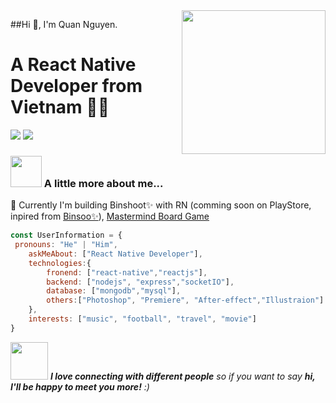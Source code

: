 <img align='right' src="https://media.giphy.com/media/M9gbBd9nbDrOTu1Mqx/giphy.gif" width="230">

##Hi 👋, I'm Quan Nguyen.  
# A React Native Developer from Vietnam  👨‍💻

[![](https://img.shields.io/badge/Facebook-AnhQuanNguyen-blue)](https://www.facebook.com/anhquan291/)
[![](https://img.shields.io/badge/Gmail-anhquan291%40gmail.com-red)](mailto:anhquan291@gmail.com)


### <img src="https://media.giphy.com/media/VgCDAzcKvsR6OM0uWg/giphy.gif" width="50"> A little more about me...  

👷 Currently I'm building Binshoot✨ with RN (comming soon on PlayStore, inpired from [Binsoo✨](https://apps.apple.com/vn/app/binsoo-photo-filters-editor/id6502683720)), [Mastermind Board Game](https://en.wikipedia.org/wiki/Mastermind_(board_game))

```javascript
const UserInformation = {
 pronouns: "He" | "Him",
    askMeAbout: ["React Native Developer"],
    technologies:{
        fronend: ["react-native","reactjs"],
        backend: ["nodejs", "express","socketIO"],
        database: ["mongodb","mysql"],
        others:["Photoshop", "Premiere", "After-effect","Illustraion"]
    },
    interests: ["music", "football", "travel", "movie"]
}
```

<img src="https://media.giphy.com/media/LnQjpWaON8nhr21vNW/giphy.gif" width="60"> <em><b>I love connecting with different people</b> so if you want to say <b>hi, I'll be happy to meet you more!</b> :)</em>

